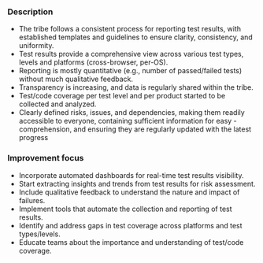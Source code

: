 ### Description

-   The tribe follows a consistent process for reporting test results, with established templates and guidelines to ensure clarity, consistency, and uniformity.
-   Test results provide a comprehensive view across various test types, levels and platforms (cross-browser, per-OS).
-   Reporting is mostly quantitative (e.g., number of passed/failed tests) without much qualitative feedback.
-   Transparency is increasing, and data is regularly shared within the tribe.
-   Test/code coverage per test level and per product started to be collected and analyzed.
-   Clearly defined risks, issues, and dependencies, making them readily accessible to everyone, containing sufficient information for easy - comprehension, and ensuring they are regularly updated with the latest progress

### Improvement focus

-   Incorporate automated dashboards for real-time test results visibility.
-   Start extracting insights and trends from test results for risk assessment.
-   Include qualitative feedback to understand the nature and impact of failures.
-   Implement tools that automate the collection and reporting of test results.
-   Identify and address gaps in test coverage across platforms and test types/levels.
-   Educate teams about the importance and understanding of test/code coverage.
